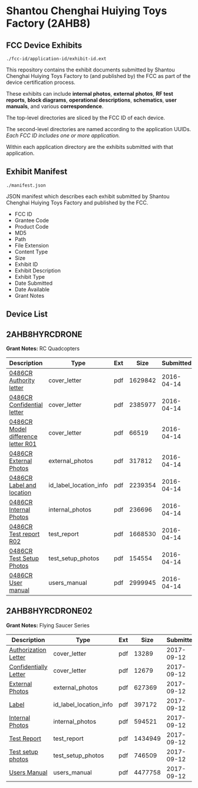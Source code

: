 # Shantou Chenghai Huiying Toys Factory (2AHB8)
## FCC Device Exhibits

```
./fcc-id/application-id/exhibit-id.ext
```

This repository contains the exhibit documents submitted by Shantou Chenghai Huiying Toys Factory to (and published by) the FCC as part of the device certification process.

These exhibits can include **internal photos**, **external photos**, **RF test reports**, **block diagrams**, **operational descriptions**, **schematics**, **user manuals**, and various **correspondence**.

The top-level directories are sliced by the FCC ID of each device.

The second-level directories are named according to the application UUIDs. *Each FCC ID includes one or more application.*

Within each application directory are the exhibits submitted with that application. 

## Exhibit Manifest

```
./manifest.json
```

JSON manifest which describes each exhibit submitted by Shantou Chenghai Huiying Toys Factory and published by the FCC.

- FCC ID
- Grantee Code
- Product Code
- MD5
- Path
- File Extension
- Content Type
- Size
- Exhibit ID
- Exhibit Description
- Exhibit Type
- Date Submitted
- Date Available
- Grant Notes

## Device List
## 2AHB8HYRCDRONE
**Grant Notes:** RC Quadcopters

| Description | Type | Ext | Size | Submitted | Available |
| ----------- | ---- | --- | ---- | --------- | --------- |
| [0486CR Authority letter](2AHB8HYRCDRONE/9eecc9acc5be4fe57b60704d67804b78/2958951.pdf) | cover_letter | pdf | 1629842 | 2016-04-14 | 2016-04-15 |
| [0486CR Confidential letter](2AHB8HYRCDRONE/9eecc9acc5be4fe57b60704d67804b78/2958952.pdf) | cover_letter | pdf | 2385977 | 2016-04-14 | 2016-04-15 |
| [0486CR Model difference letter R01](2AHB8HYRCDRONE/9eecc9acc5be4fe57b60704d67804b78/2958953.pdf) | cover_letter | pdf | 66519 | 2016-04-14 | 2016-04-15 |
| [0486CR External Photos](2AHB8HYRCDRONE/9eecc9acc5be4fe57b60704d67804b78/2958957.pdf) | external_photos | pdf | 317812 | 2016-04-14 | 2016-04-15 |
| [0486CR Label and location](2AHB8HYRCDRONE/9eecc9acc5be4fe57b60704d67804b78/2958959.pdf) | id_label_location_info | pdf | 2239354 | 2016-04-14 | 2016-04-15 |
| [0486CR Internal Photos](2AHB8HYRCDRONE/9eecc9acc5be4fe57b60704d67804b78/2958958.pdf) | internal_photos | pdf | 236696 | 2016-04-14 | 2016-04-15 |
| [0486CR Test report R02](2AHB8HYRCDRONE/9eecc9acc5be4fe57b60704d67804b78/2958961.pdf) | test_report | pdf | 1668530 | 2016-04-14 | 2016-04-15 |
| [0486CR Test Setup Photos](2AHB8HYRCDRONE/9eecc9acc5be4fe57b60704d67804b78/2958962.pdf) | test_setup_photos | pdf | 154554 | 2016-04-14 | 2016-04-15 |
| [0486CR User manual](2AHB8HYRCDRONE/9eecc9acc5be4fe57b60704d67804b78/2958960.pdf) | users_manual | pdf | 2999945 | 2016-04-14 | 2016-04-15 |
## 2AHB8HYRCDRONE02
**Grant Notes:** Flying Saucer Series

| Description | Type | Ext | Size | Submitted | Available |
| ----------- | ---- | --- | ---- | --------- | --------- |
| [Authorization Letter](2AHB8HYRCDRONE02/a999015025c5fee4a9e74b3e9dcc0c71/3556666.pdf) | cover_letter | pdf | 13289 | 2017-09-12 | 2017-09-12 |
| [Confidentially Letter](2AHB8HYRCDRONE02/a999015025c5fee4a9e74b3e9dcc0c71/3556667.pdf) | cover_letter | pdf | 12679 | 2017-09-12 | 2017-09-12 |
| [External Photos](2AHB8HYRCDRONE02/a999015025c5fee4a9e74b3e9dcc0c71/3556670.pdf) | external_photos | pdf | 627369 | 2017-09-12 | 2017-09-12 |
| [Label](2AHB8HYRCDRONE02/a999015025c5fee4a9e74b3e9dcc0c71/3556668.pdf) | id_label_location_info | pdf | 397172 | 2017-09-12 | 2017-09-12 |
| [Internal Photos](2AHB8HYRCDRONE02/a999015025c5fee4a9e74b3e9dcc0c71/3556671.pdf) | internal_photos | pdf | 594521 | 2017-09-12 | 2017-09-12 |
| [Test Report](2AHB8HYRCDRONE02/a999015025c5fee4a9e74b3e9dcc0c71/3556676.pdf) | test_report | pdf | 1434949 | 2017-09-12 | 2017-09-12 |
| [Test setup photos](2AHB8HYRCDRONE02/a999015025c5fee4a9e74b3e9dcc0c71/3556672.pdf) | test_setup_photos | pdf | 746509 | 2017-09-12 | 2017-09-12 |
| [Users Manual](2AHB8HYRCDRONE02/a999015025c5fee4a9e74b3e9dcc0c71/3556669.pdf) | users_manual | pdf | 4477758 | 2017-09-12 | 2017-09-12 |
